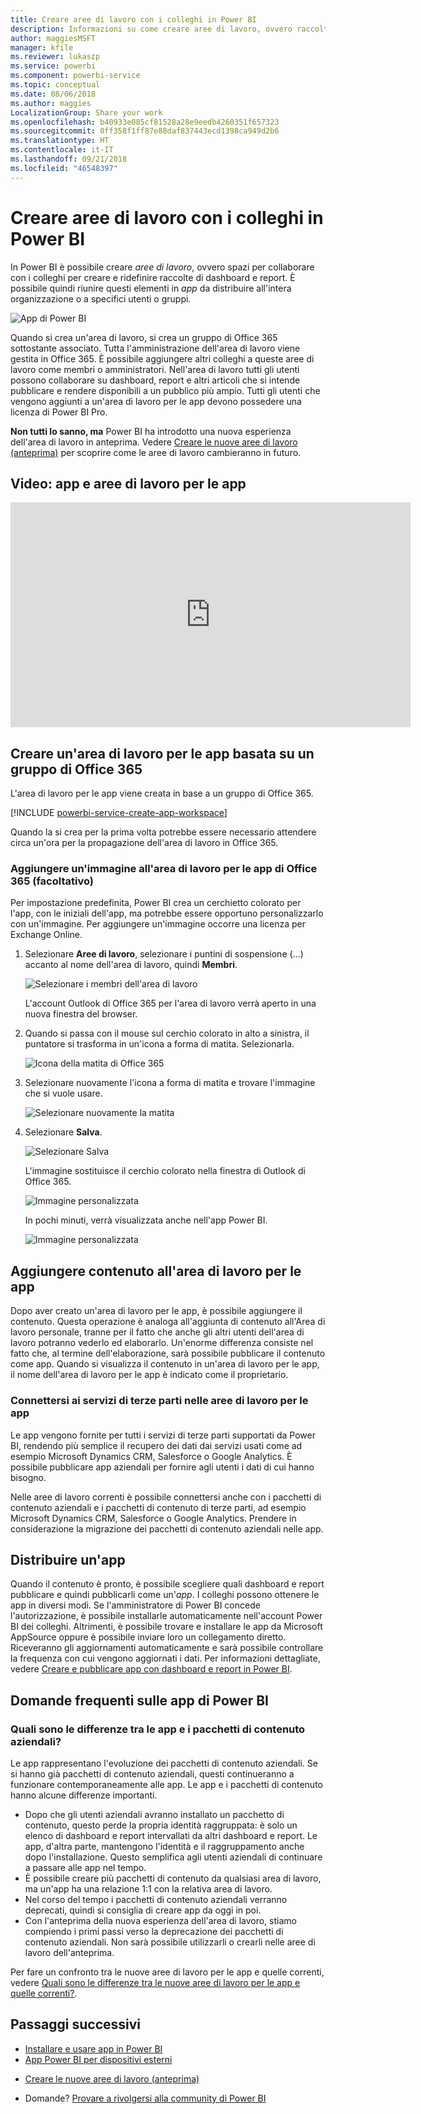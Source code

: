```yaml
---
title: Creare aree di lavoro con i colleghi in Power BI
description: Informazioni su come creare aree di lavoro, ovvero raccolte di dashboard e report creati per fornire all'organizzazione le metriche strategiche.
author: maggiesMSFT
manager: kfile
ms.reviewer: lukaszp
ms.service: powerbi
ms.component: powerbi-service
ms.topic: conceptual
ms.date: 08/06/2018
ms.author: maggies
LocalizationGroup: Share your work
ms.openlocfilehash: b40933e085cf81528a28e9eedb4260351f657323
ms.sourcegitcommit: 0ff358f1ff87e88daf837443ecd1398ca949d2b6
ms.translationtype: HT
ms.contentlocale: it-IT
ms.lasthandoff: 09/21/2018
ms.locfileid: "46548397"
---
```

# <a name="create-workspaces-with-your-colleagues-in-power-bi"></a>Creare aree di lavoro con i colleghi in Power BI

In Power BI è possibile creare *aree di lavoro*, ovvero spazi per collaborare con i colleghi per creare e ridefinire raccolte di dashboard e report. È possibile quindi riunire questi elementi in *app* da distribuire all'intera organizzazione o a specifici utenti o gruppi. 

![App di Power BI](media/service-create-workspaces/power-bi-apps-left-nav.png)

Quando si crea un'area di lavoro, si crea un gruppo di Office 365 sottostante associato. Tutta l'amministrazione dell'area di lavoro viene gestita in Office 365. È possibile aggiungere altri colleghi a queste aree di lavoro come membri o amministratori. Nell'area di lavoro tutti gli utenti possono collaborare su dashboard, report e altri articoli che si intende pubblicare e rendere disponibili a un pubblico più ampio. Tutti gli utenti che vengono aggiunti a un'area di lavoro per le app devono possedere una licenza di Power BI Pro. 

**Non tutti lo sanno, ma** Power BI ha introdotto una nuova esperienza dell'area di lavoro in anteprima. Vedere [Creare le nuove aree di lavoro (anteprima)](service-create-the-new-workspaces.md) per scoprire come le aree di lavoro cambieranno in futuro. 

## <a name="video-apps-and-app-workspaces"></a>Video: app e aree di lavoro per le app
<iframe width="640" height="360" src="https://www.youtube.com/embed/Ey5pyrr7Lk8?showinfo=0" frameborder="0" allowfullscreen></iframe>

## <a name="create-an-app-workspace-based-on-an-office-365-group"></a>Creare un'area di lavoro per le app basata su un gruppo di Office 365

L'area di lavoro per le app viene creata in base a un gruppo di Office 365.

[!INCLUDE [powerbi-service-create-app-workspace](./includes/powerbi-service-create-app-workspace.md)]

Quando la si crea per la prima volta potrebbe essere necessario attendere circa un'ora per la propagazione dell'area di lavoro in Office 365. 

### <a name="add-an-image-to-your-office-365-app-workspace-optional"></a>Aggiungere un'immagine all'area di lavoro per le app di Office 365 (facoltativo)
Per impostazione predefinita, Power BI crea un cerchietto colorato per l'app, con le iniziali dell'app, ma potrebbe essere opportuno personalizzarlo con un'immagine. Per aggiungere un'immagine occorre una licenza per Exchange Online.

1. Selezionare **Aree di lavoro**, selezionare i puntini di sospensione (...) accanto al nome dell'area di lavoro, quindi **Membri**. 
   
     ![Selezionare i membri dell'area di lavoro](media/service-create-distribute-apps/power-bi-apps-workspace-members.png)
   
    L'account Outlook di Office 365 per l'area di lavoro verrà aperto in una nuova finestra del browser.
2. Quando si passa con il mouse sul cerchio colorato in alto a sinistra, il puntatore si trasforma in un'icona a forma di matita. Selezionarla.
   
     ![Icona della matita di Office 365](media/service-create-distribute-apps/power-bi-apps-workspace-edit-image.png)
3. Selezionare nuovamente l'icona a forma di matita e trovare l'immagine che si vuole usare.
   
     ![Selezionare nuovamente la matita](media/service-create-distribute-apps/power-bi-apps-workspace-edit-group.png)

4. Selezionare **Salva**.
   
     ![Selezionare Salva](media/service-create-distribute-apps/power-bi-apps-workspace-save-image.png)
   
    L'immagine sostituisce il cerchio colorato nella finestra di Outlook di Office 365. 
   
     ![Immagine personalizzata](media/service-create-distribute-apps/power-bi-apps-workspace-image-in-office-365.png)
   
    In pochi minuti, verrà visualizzata anche nell'app Power BI.
   
     ![Immagine personalizzata](media/service-create-distribute-apps/power-bi-apps-image.png)

## <a name="add-content-to-your-app-workspace"></a>Aggiungere contenuto all'area di lavoro per le app

Dopo aver creato un'area di lavoro per le app, è possibile aggiungere il contenuto. Questa operazione è analoga all'aggiunta di contenuto all'Area di lavoro personale, tranne per il fatto che anche gli altri utenti dell'area di lavoro potranno vederlo ed elaborarlo. Un'enorme differenza consiste nel fatto che, al termine dell'elaborazione, sarà possibile pubblicare il contenuto come app. Quando si visualizza il contenuto in un'area di lavoro per le app, il nome dell'area di lavoro per le app è indicato come il proprietario.

### <a name="connect-to-third-party-services-in-app-workspaces"></a>Connettersi ai servizi di terze parti nelle aree di lavoro per le app

Le app vengono fornite per tutti i servizi di terze parti supportati da Power BI, rendendo più semplice il recupero dei dati dai servizi usati come ad esempio Microsoft Dynamics CRM, Salesforce o Google Analytics. È possibile pubblicare app aziendali per fornire agli utenti i dati di cui hanno bisogno.

Nelle aree di lavoro correnti è possibile connettersi anche con i pacchetti di contenuto aziendali e i pacchetti di contenuto di terze parti, ad esempio Microsoft Dynamics CRM, Salesforce o Google Analytics. Prendere in considerazione la migrazione dei pacchetti di contenuto aziendali nelle app.

## <a name="distribute-an-app"></a>Distribuire un'app

Quando il contenuto è pronto, è possibile scegliere quali dashboard e report pubblicare e quindi pubblicarli come un'*app*. I colleghi possono ottenere le app in diversi modi. Se l'amministratore di Power BI concede l'autorizzazione, è possibile installarle automaticamente nell'account Power BI dei colleghi. Altrimenti, è possibile trovare e installare le app da Microsoft AppSource oppure è possibile inviare loro un collegamento diretto. Riceveranno gli aggiornamenti automaticamente e sarà possibile controllare la frequenza con cui vengono aggiornati i dati. Per informazioni dettagliate, vedere [Creare e pubblicare app con dashboard e report in Power BI](consumer/end-user-create-apps.md).

## <a name="power-bi-apps-faq"></a>Domande frequenti sulle app di Power BI

### <a name="how-are-apps-different-from-organizational-content-packs"></a>Quali sono le differenze tra le app e i pacchetti di contenuto aziendali?
Le app rappresentano l'evoluzione dei pacchetti di contenuto aziendali. Se si hanno già pacchetti di contenuto aziendali, questi continueranno a funzionare contemporaneamente alle app. Le app e i pacchetti di contenuto hanno alcune differenze importanti. 

* Dopo che gli utenti aziendali avranno installato un pacchetto di contenuto, questo perde la propria identità raggruppata: è solo un elenco di dashboard e report intervallati da altri dashboard e report. Le app, d'altra parte, mantengono l'identità e il raggruppamento anche dopo l'installazione. Questo semplifica agli utenti aziendali di continuare a passare alle app nel tempo.
* È possibile creare più pacchetti di contenuto da qualsiasi area di lavoro, ma un'app ha una relazione 1:1 con la relativa area di lavoro. 
* Nel corso del tempo i pacchetti di contenuto aziendali verranno deprecati, quindi si consiglia di creare app da oggi in poi.  
* Con l'anteprima della nuova esperienza dell'area di lavoro, stiamo compiendo i primi passi verso la deprecazione dei pacchetti di contenuto aziendali. Non sarà possibile utilizzarli o crearli nelle aree di lavoro dell'anteprima.

Per fare un confronto tra le nuove aree di lavoro per le app e quelle correnti, vedere [Quali sono le differenze tra le nuove aree di lavoro per le app e quelle correnti?](service-create-the-new-workspaces.md#how-are-the-new-app-workspaces-different-from-current-app-workspaces). 

## <a name="next-steps"></a>Passaggi successivi
* [Installare e usare app in Power BI](consumer/end-user-apps.md)
* [App Power BI per dispositivi esterni](consumer/end-user-connect-to-services.md)
- [Creare le nuove aree di lavoro (anteprima)](service-create-the-new-workspaces.md)
* Domande? [Provare a rivolgersi alla community di Power BI](http://community.powerbi.com/)
